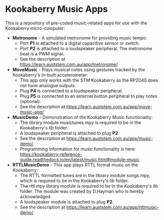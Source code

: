 # Kookaberry Music Apps
This is a repository of pre-coded music-related apps for use with the Kookaberry micro-computer:
- **Metronome** - A simulated metronome for providing music tempo:
  - Port **P1** is attached to a digital capacitive sensor or switch.
  - Port **P2** is attached to a loudspeaker peripheral.  The metronome beat is a PWM signal.
  - See the description at https://learn.auststem.com.au/app/metronome/
- **MoveMusic** - Plays musical notes using gestures tracked by the Kookaberry's in-built accelerometer:
  - This app only works with the STM Kookaberry as the RP2040 does not have analogue outputs.
  - Plug **P4** is connected to a loudspeaker peripheral.
  - Plug **P5** is connected to an external button peripheral to play notes (optional).
  - See the description at https://learn.auststem.com.au/app/move-music-app/
- **MusicDemo** - Demonstration of the Kookaberry Music functionality:
  - The library module musictunes.mpy is required to be in the Kookaberry's *lib* folder.
  - A loudspeaker peripheral is attached to plug **P2**.
  - See the description at https://learn.auststem.com.au/app/music-demo/
  - Programming information for music functionality is here: https://kookaberry-reference-guide.readthedocs.io/en/latest/music.html#module-music
- **RTTLMusicDemo** - This app plays RTTL format music on the Kookaberry:
  - The RTTL formatted tunes are in the library module songs.mpy, which is required to be in the Kookaberry's *lib* folder.
  - The rttl.mpy library module is required to be in the Kookaberry's *lib* folder.  The module was created by D.Hayman who is hereby acknowledged.
  - A loudspeaker module is attached to plug **P2**.
  - See the description at https://learn.auststem.com.au/app/rttlmusic-demo/
